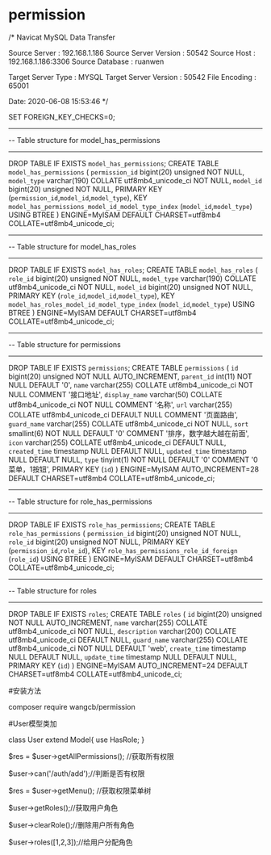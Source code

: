 # permission

/*
Navicat MySQL Data Transfer

Source Server         : 192.168.1.186
Source Server Version : 50542
Source Host           : 192.168.1.186:3306
Source Database       : ruanwen

Target Server Type    : MYSQL
Target Server Version : 50542
File Encoding         : 65001

Date: 2020-06-08 15:53:46
*/

SET FOREIGN_KEY_CHECKS=0;

-- ----------------------------
-- Table structure for model_has_permissions
-- ----------------------------
DROP TABLE IF EXISTS `model_has_permissions`;
CREATE TABLE `model_has_permissions` (
  `permission_id` bigint(20) unsigned NOT NULL,
  `model_type` varchar(190) COLLATE utf8mb4_unicode_ci NOT NULL,
  `model_id` bigint(20) unsigned NOT NULL,
  PRIMARY KEY (`permission_id`,`model_id`,`model_type`),
  KEY `model_has_permissions_model_id_model_type_index` (`model_id`,`model_type`) USING BTREE
) ENGINE=MyISAM DEFAULT CHARSET=utf8mb4 COLLATE=utf8mb4_unicode_ci;

-- ----------------------------
-- Table structure for model_has_roles
-- ----------------------------
DROP TABLE IF EXISTS `model_has_roles`;
CREATE TABLE `model_has_roles` (
  `role_id` bigint(20) unsigned NOT NULL,
  `model_type` varchar(190) COLLATE utf8mb4_unicode_ci NOT NULL,
  `model_id` bigint(20) unsigned NOT NULL,
  PRIMARY KEY (`role_id`,`model_id`,`model_type`),
  KEY `model_has_roles_model_id_model_type_index` (`model_id`,`model_type`) USING BTREE
) ENGINE=MyISAM DEFAULT CHARSET=utf8mb4 COLLATE=utf8mb4_unicode_ci;

-- ----------------------------
-- Table structure for permissions
-- ----------------------------
DROP TABLE IF EXISTS `permissions`;
CREATE TABLE `permissions` (
  `id` bigint(20) unsigned NOT NULL AUTO_INCREMENT,
  `parent_id` int(11) NOT NULL DEFAULT '0',
  `name` varchar(255) COLLATE utf8mb4_unicode_ci NOT NULL COMMENT '接口地址',
  `display_name` varchar(50) COLLATE utf8mb4_unicode_ci NOT NULL COMMENT '名称',
  `url` varchar(255) COLLATE utf8mb4_unicode_ci DEFAULT NULL COMMENT '页面路由',
  `guard_name` varchar(255) COLLATE utf8mb4_unicode_ci NOT NULL,
  `sort` smallint(6) NOT NULL DEFAULT '0' COMMENT '排序，数字越大越在前面',
  `icon` varchar(255) COLLATE utf8mb4_unicode_ci DEFAULT NULL,
  `created_time` timestamp NULL DEFAULT NULL,
  `updated_time` timestamp NULL DEFAULT NULL,
  `type` tinyint(1) NOT NULL DEFAULT '0' COMMENT '0菜单，1按钮',
  PRIMARY KEY (`id`)
) ENGINE=MyISAM AUTO_INCREMENT=28 DEFAULT CHARSET=utf8mb4 COLLATE=utf8mb4_unicode_ci;

-- ----------------------------
-- Table structure for role_has_permissions
-- ----------------------------
DROP TABLE IF EXISTS `role_has_permissions`;
CREATE TABLE `role_has_permissions` (
  `permission_id` bigint(20) unsigned NOT NULL,
  `role_id` bigint(20) unsigned NOT NULL,
  PRIMARY KEY (`permission_id`,`role_id`),
  KEY `role_has_permissions_role_id_foreign` (`role_id`) USING BTREE
) ENGINE=MyISAM DEFAULT CHARSET=utf8mb4 COLLATE=utf8mb4_unicode_ci;

-- ----------------------------
-- Table structure for roles
-- ----------------------------
DROP TABLE IF EXISTS `roles`;
CREATE TABLE `roles` (
    `id` bigint(20) unsigned NOT NULL AUTO_INCREMENT,
    `name` varchar(255) COLLATE utf8mb4_unicode_ci NOT NULL,
    `description` varchar(200) COLLATE utf8mb4_unicode_ci DEFAULT NULL,
    `guard_name` varchar(255) COLLATE utf8mb4_unicode_ci NOT NULL DEFAULT 'web',
    `create_time` timestamp NULL DEFAULT NULL,
    `update_time` timestamp NULL DEFAULT NULL,
    PRIMARY KEY (`id`)
) ENGINE=MyISAM AUTO_INCREMENT=24 DEFAULT CHARSET=utf8mb4 COLLATE=utf8mb4_unicode_ci;


#安装方法

composer require wangcb/permission

#User模型类加

class User extend Model{
    use HasRole;
}

$res = $user->getAllPermissions(); //获取所有权限

$user->can('/auth/add');//判断是否有权限

$res = $user->getMenu(); //获取权限菜单树

$user->getRoles();//获取用户角色

$user->clearRole();//删除用户所有角色

$user->roles([1,2,3]);//给用户分配角色
